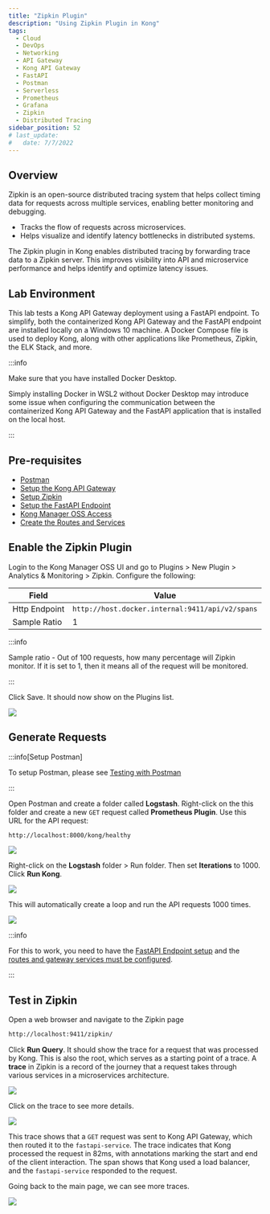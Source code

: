 ```yaml
---
title: "Zipkin Plugin"
description: "Using Zipkin Plugin in Kong"
tags: 
  - Cloud
  - DevOps
  - Networking 
  - API Gateway
  - Kong API Gateway
  - FastAPI 
  - Postman
  - Serverless
  - Prometheus
  - Grafana
  - Zipkin
  - Distributed Tracing
sidebar_position: 52
# last_update:
#   date: 7/7/2022
---
```



## Overview 

Zipkin is an open-source distributed tracing system that helps collect timing data for requests across multiple services, enabling better monitoring and debugging.

- Tracks the flow of requests across microservices.
- Helps visualize and identify latency bottlenecks in distributed systems.

The Zipkin plugin in Kong enables distributed tracing by forwarding trace data to a Zipkin server. This improves visibility into API and microservice performance and helps identify and optimize latency issues.

## Lab Environment

This lab tests a Kong API Gateway deployment using a FastAPI endpoint. To simplify, both the containerized Kong API Gateway and the FastAPI endpoint are installed locally on a Windows 10 machine. A Docker Compose file is used to deploy Kong, along with other applications like Prometheus, Zipkin, the ELK Stack, and more.

:::info 

Make sure that you have installed Docker Desktop. 

Simply installing Docker in WSL2 without Docker Desktop may introduce some issue when configuring the communication between the containerized Kong API Gateway and the FastAPI application that is installed on the local host.

:::

## Pre-requisites 

- [Postman](https://www.postman.com/downloads/)
- [Setup the Kong API Gateway](/docs/021-Software-Engineering/017-Kong-API-Gateway/015-Containerized-Kong-and-Other-Apps.md)
- [Setup Zipkin](/docs/021-Software-Engineering/017-Kong-API-Gateway/015-Containerized-Kong-and-Other-Apps.md#lab-environment)
- [Setup the FastAPI Endpoint](/docs/021-Software-Engineering/017-Kong-API-Gateway/016-Testing-wth-an-FastAPI-Endpoint.md#setup-the-api-endpoint)
- [Kong Manager OSS Access](/docs/021-Software-Engineering/017-Kong-API-Gateway/015-Containerized-Kong-and-Other-Apps.md)
- [Create the Routes and Services](/docs/021-Software-Engineering/017-Kong-API-Gateway/016-Testing-wth-an-FastAPI-Endpoint.md)
<!-- - [Create the Consumer](/docs/021-Software-Engineering/017-Kong-API-Gateway/017-Consumers-Plugins-Upstreams.md#create-the-kong-consumer) -->


## Enable the Zipkin Plugin 

Login to the Kong Manager OSS UI and go to Plugins > New Plugin > Analytics & Monitoring > Zipkin. 
Configure the following:

| Field         | Value                                             |
|---------------|---------------------------------------------------|
| Http Endpoint | `http://host.docker.internal:9411/api/v2/spans`   |
| Sample Ratio  | 1                                                 |

:::info 

Sample ratio - Out of 100 requests, how many percentage will Zipkin monitor. If it is set to 1, then it means all of the request will be monitored.

:::

Click Save. It should now show on the Plugins list.

![](/img/docs/12052024-zipkin-enable-plugin.png)

## Generate Requests 

:::info[Setup Postman]

To setup Postman, please see [Testing with Postman](/docs/021-Software-Engineering/017-Kong-API-Gateway/016-Testing-wth-an-FastAPI-Endpoint.md#testing-with-postman)

:::

Open Postman and create a folder called **Logstash**. Right-click on the this folder and create a new `GET` request called **Prometheus Plugin**. Use this URL for the API request:

```bash
http://localhost:8000/kong/healthy 
```

![](/img/docs/12052024-prometheus-postman-request.png)

Right-click on the **Logstash** folder > Run folder. Then set **Iterations** to 1000. Click **Run Kong**.

![](/img/docs/12052024-prometheus-postman-request-run.png)

This will automatically create a loop and run the API requests 1000 times.

![](/img/docs/12052024-prometheus-postman-request-run-1000.png)


:::info

For this to work, you need to have the [FastAPI Endpoint setup](/docs/021-Software-Engineering/017-Kong-API-Gateway/016-Testing-wth-an-FastAPI-Endpoint.md#setup-the-api-endpoint) and the [routes and gateway services must be configured](/docs/021-Software-Engineering/017-Kong-API-Gateway/016-Testing-wth-an-FastAPI-Endpoint.md).

:::


## Test in Zipkin 

Open a web browser and navigate to the Zipkin page

```bash
http://localhost:9411/zipkin/
```

Click **Run Query**. It should show the trace for a request that was processed by Kong. This is also the root, which serves as a starting point of a trace. A **trace** in Zipkin is a record of the journey that a request takes through various services in a microservices architecture.

![](/img/docs/12052024-zipkin-run-query.png)

Click on the trace to see more details. 

![](/img/docs/12052024-zipkin-run-query-span-table.png)

This trace shows that a `GET` request was sent to Kong API Gateway, which then routed it to the `fastapi-service`. The trace indicates that Kong processed the request in 82ms, with annotations marking the start and end of the client interaction. The span shows that Kong used a load balancer, and the `fastapi-service` responded to the request.

Going back to the main page, we can see more traces.

![](/img/docs/12052024-zipkin-run-query-more-traces.png)



